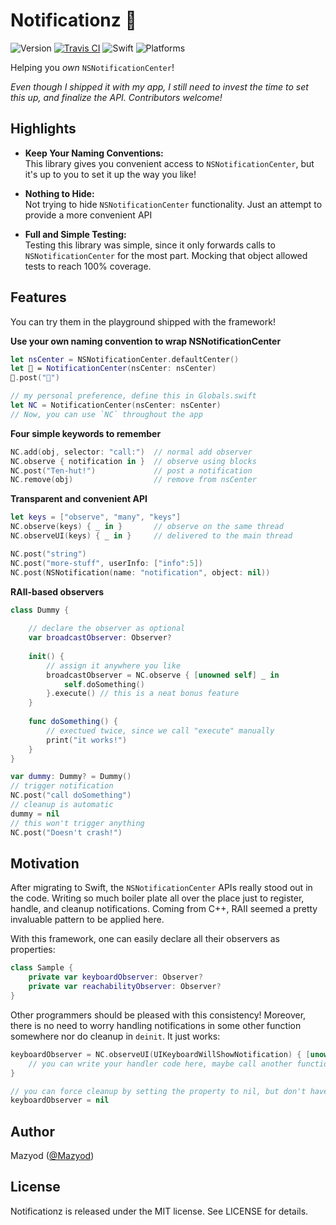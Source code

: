 
# Notificationz :satellite:

![Version](https://img.shields.io/badge/version-prerelease-orange.svg)
[![Travis CI](https://travis-ci.org/SwiftKitz/Notificationz.svg?branch=master)](https://travis-ci.org/SwiftKitz/Notificationz)
![Swift](https://img.shields.io/badge/swift-2.1-blue.svg)
![Platforms](https://img.shields.io/badge/platform-ios%20%7C%20osx%20%7C%20watchos%20%7C%20tvos-lightgrey.svg)

Helping you _own_ `NSNotificationCenter`!

_Even though I shipped it with my app, I still need to invest the time to set this up, and finalize the API. Contributors welcome!_

## Highlights

+ __Keep Your Naming Conventions:__<br />
This library gives you convenient access to `NSNotificationCenter`, but it's up to you to set it up the way you like!

+ __Nothing to Hide:__<br />
Not trying to hide `NSNotificationCenter` functionality. Just an attempt to provide a more convenient API
  
+ __Full and Simple Testing:__<br />
Testing this library was simple, since it only forwards calls to `NSNotificationCenter` for the most part. Mocking that object allowed tests to reach 100% coverage.

## Features

You can try them in the playground shipped with the framework!

__Use your own naming convention to wrap NSNotificationCenter__

```swift
let nsCenter = NSNotificationCenter.defaultCenter()
let 📡 = NotificationCenter(nsCenter: nsCenter)
📡.post("💃")

// my personal preference, define this in Globals.swift
let NC = NotificationCenter(nsCenter: nsCenter)
// Now, you can use `NC` throughout the app
```

__Four simple keywords to remember__

```swift
NC.add(obj, selector: "call:")  // normal add observer
NC.observe { notification in }  // observe using blocks
NC.post("Ten-hut!")             // post a notification
NC.remove(obj)                  // remove from nsCenter
```

__Transparent and convenient API__

```swift
let keys = ["observe", "many", "keys"]
NC.observe(keys) { _ in }       // observe on the same thread
NC.observeUI(keys) { _ in }     // delivered to the main thread

NC.post("string")
NC.post("more-stuff", userInfo: ["info":5])
NC.post(NSNotification(name: "notification", object: nil))
```

__RAII-based observers__

```swift
class Dummy {
    
    // declare the observer as optional
    var broadcastObserver: Observer?
    
    init() {
        // assign it anywhere you like
        broadcastObserver = NC.observe { [unowned self] _ in
            self.doSomething()
        }.execute() // this is a neat bonus feature
    }
    
    func doSomething() {
        // exectued twice, since we call "execute" manually
        print("it works!")
    }
}

var dummy: Dummy? = Dummy()
// trigger notification
NC.post("call doSomething")
// cleanup is automatic
dummy = nil
// this won't trigger anything
NC.post("Doesn't crash!")
```

## Motivation

After migrating to Swift, the `NSNotificationCenter` APIs really stood out in the code. Writing so much boiler plate all over the place just to register, handle, and cleanup notifications. Coming from C++, RAII seemed a pretty invaluable pattern to be applied here.

With this framework, one can easily declare all their observers as properties:

```swift
class Sample {
    private var keyboardObserver: Observer?
    private var reachabilityObserver: Observer?
}
```

Other programmers should be pleased with this consistency! Moreover, there is no need to worry handling notifications in some other function somewhere nor do cleanup in `deinit`. It just works:

```swift
keyboardObserver = NC.observeUI(UIKeyboardWillShowNotification) { [unowned self] _ in
    // you can write your handler code here, maybe call another function
}

// you can force cleanup by setting the property to nil, but don't have to
keyboardObserver = nil
```

## Author

Mazyod ([@Mazyod](http://twitter.com/mazyod))

## License

Notificationz is released under the MIT license. See LICENSE for details.
